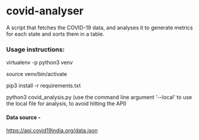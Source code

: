 # covid-analyser

A script that fetches the COVID-19 data, and analyses it to generate metrics for each state and sorts them in a table.

### Usage instructions:
virtualenv -p python3 venv

source venv/bin/activate

pip3 install -r requirements.txt

python3 covid_analysis.py (use the command line argument '--local' to use the local file for analysis, to avoid hitting the API)

#### Data source -
https://api.covid19india.org/data.json
